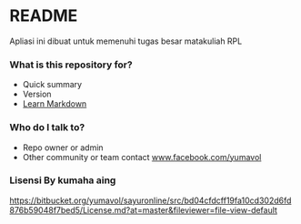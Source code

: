 # README #

Apliasi ini dibuat untuk memenuhi tugas besar matakuliah RPL

### What is this repository for? ###

* Quick summary
* Version
* [Learn Markdown](https://bitbucket.org/tutorials/markdowndemo) 


### Who do I talk to? ###

* Repo owner or admin
* Other community or team contact
www.facebook.com/yumavol

### Lisensi By kumaha aing ###
https://bitbucket.org/yumavol/sayuronline/src/bd04cfdcff19fa10cd302d6fd876b59048f7bed5/License.md?at=master&fileviewer=file-view-default